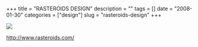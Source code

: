 +++
title = "RASTEROIDS DESIGN"
description = ""
tags = []
date = "2008-01-30"
categories = ["design"]
slug = "rasteroids-design"
+++


 

  <div id="screens-thumbs" class="clearfix">
    <div class="txt-center" id="design-submission"><a href="http://www.rasteroids.com/"><img id='bluga-thumbnail-1023' class='bluga-thumbnail large' src='/media/bluga/
wt47f281cd0b994_0.jpg'/></a></div>  
  </div>   
<p><a href="http://www.rasteroids.com/">http://www.rasteroids.com/</a></p>




